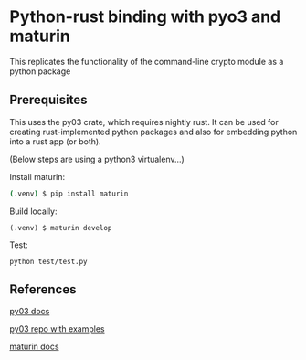 # Python-rust binding with pyo3 and maturin

This replicates the functionality of the command-line crypto module as a python package

## Prerequisites

This uses the py03 crate, which requires nightly rust. It can be used for creating rust-implemented python packages and also for embedding python into a rust app (or both).

(Below steps are using a python3 virtualenv...)

Install maturin:
```bash
(.venv) $ pip install maturin
```
Build locally:
```
(.venv) $ maturin develop
```
Test:
```
python test/test.py
```

## References

[py03 docs](https://docs.rs/pyo3/0.8.5/pyo3/index.html)

[py03 repo with examples](https://github.com/PyO3/pyo3)

[maturin docs](https://docs.rs/maturin/0.7.7/maturin/)